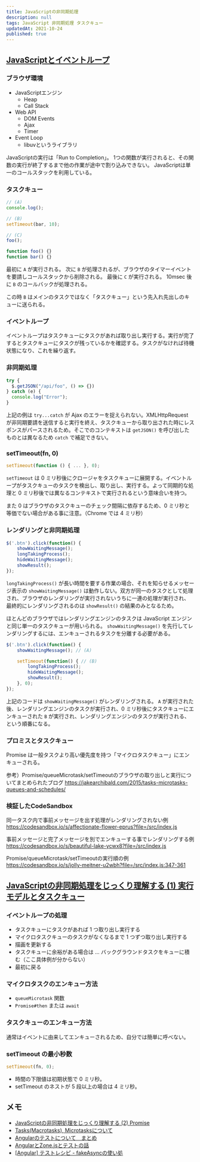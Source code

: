 ```yaml
---
title: JavaScriptの非同期処理
description: null
tags: JavaScript 非同期処理 タスクキュー
updatedAt: 2021-10-24
published: true
---
```


## [JavaScriptとイベントループ](https://meetup-jp.toast.com/896)

### ブラウザ環境

- JavaScriptエンジン
  - Heap
  - Call Stack
- Web API
  - DOM Events
  - Ajax
  - Timer
- Event Loop
  - libuvというライブラリ

JavaScriptの実行は「Run to Completion」。
1つの関数が実行されると、その関数の実行が終了するまで他の作業が途中で割り込みできない。
JavaScriptは単一のコールスタックを利用している。

### タスクキュー

```ts
// (A)
console.log();

// (B)
setTimeout(bar, 10);

// (C)
foo();

function foo() {}
function bar() {}
```

最初に `A` が実行される。
次に `B` が処理されるが、ブラウザのタイマーイベントを要請しコールスタックから削除される。
最後に `C` が実行される。
10msec 後に `B` のコールバックが処理される。

この時 `B` はメインのタスクではなく「タスクキュー」という先入れ先出しのキューに送られる。

### イベントループ

イベントループはタスクキューにタスクがあれば取り出し実行する。実行が完了するとタスクキューにタスクが残っているかを確認する。タスクがなければ待機状態になり、これを繰り返す。

### 非同期処理

```ts
try {
  $.getJSON("/api/foo", () => {})
} catch (e) {
  console.log("Error");
}
```

上記の例は `try...catch` が Ajax のエラーを捉えられない。XMLHttpRequest が非同期要請を送信すると実行を終え、タスクキューから取り出された時にレスポンスがパースされるため。そこでのコンテキストは `getJSON()` を呼び出したものとは異なるため `catch` で補足できない。

### setTimeout(fn, 0)

```ts
setTimeout(function () { ... }, 0);
```

`setTimeout` は 0 ミリ秒後にクロージャをタスクキューに展開する。イベントループがタスクキューのタスクを検出し、取り出し、実行する。よって同期的な処理と 0 ミリ秒後では異なるコンテキストで実行されるという意味合いを持つ。

また 0 はブラウザのタスクキューのチェック間隔に依存するため、0 ミリ秒と等価でない場合がある事に注意。（Chrome では 4 ミリ秒）


### レンダリングと非同期処理

```ts
$('.btn').click(function() {
    showWaitingMessage();
    longTakingProcess();
    hideWaitingMessage();
    showResult();
});
```

`longTakingProcess()` が長い時間を要する作業の場合、それを知らせるメッセージ表示の `showWaitingMessage()` は動作しない。双方が同一のタスクとして処理され、ブラウザのレンダリングが実行されないうちに一連の処理が実行され、最終的にレンダリングされるのは `showResult()` の結果のみとなるため。

ほとんどのブラウザではレンダリングエンジンのタスクは JavaScript エンジンと同じ単一のタスクキューが用いられる。 `showWaitingMessage()` を先行してレンダリングするには、エンキューされるタスクを分離する必要がある。

```ts
$('.btn').click(function() {
    showWaitingMessage(); // (A)

    setTimeout(function() { // (B)
        longTakingProcess();
        hideWaitingMessage();
        showResult();
    }, 0);
});
```

上記のコードは `showWaitingMessage()` がレンダリングされる。 `A` が実行された後、レンダリングエンジンのタスクが実行され、0 ミリ秒後にタスクキューにエンキューされた `B` が実行され、レンダリングエンジンのタスクが実行される、という順番になる。

### プロミスとタスクキュー

Promise は一般タスクより高い優先度を持つ「マイクロタスクキュー」にエンキューされる。

参考）Promise/queueMicrotask/setTimeoutのブラウザの取り出しと実行についてまとめられたブログ
https://jakearchibald.com/2015/tasks-microtasks-queues-and-schedules/

### 検証したCodeSandbox

同一タスク内で事前メッセージを出す処理がレンダリングされない例
https://codesandbox.io/s/affectionate-flower-eprus?file=/src/index.js

事前メッセージと完了メッセージを別でエンキューする事でレンダリングする例
https://codesandbox.io/s/beautiful-lake-ycwx8?file=/src/index.js

Promise/queueMicrotask/setTimeoutの実行順の例
https://codesandbox.io/s/jolly-meitner-u2wbh?file=/src/index.js:347-361

## [JavaScriptの非同期処理をじっくり理解する \(1\) 実行モデルとタスクキュー](https://zenn.dev/qnighy/articles/345aa9cae02d9d)

### イベントループの処理

- タスクキューにタスクがあれば 1 つ取り出し実行する
- マイクロタスクキューのタスクがなくなるまで 1 つずつ取り出し実行する
- 描画を更新する
- タスクキューに余裕がある場合は ... バックグラウンドタスクをキューに積む（ここ具体例が分からない）
- 最初に戻る

### マイクロタスクのエンキュー方法

- `queueMicrotask` 関数
- `Promise#then` または `await`

### タスクキューのエンキュー方法

通常はイベントに由来してエンキューされるため、自分では簡単に呼べない。

### setTimeout の最小秒数

```ts
setTimeout(fn, 0);
```

- 時間の下限値は初期状態で 0 ミリ秒。
- setTimeout のネストが 5 段以上の場合は 4 ミリ秒。

## メモ

- [JavaScriptの非同期処理をじっくり理解する \(2\) Promise](https://zenn.dev/qnighy/articles/0aa6ec47248d80)
- [Tasks\(Macrotasks\), Microtasksについて](https://christina04.hatenablog.com/entry/2017/03/13/190000)
- [Angularのテストについて　まとめ](https://gist.github.com/aliyome/4cb1fd5c92c2745083f8f82e89a58b79)
- [AngularとZone\.jsとテストの話](https://qiita.com/Quramy/items/83f4fbc6755309f78ad2)
- [\[Angular\] テストレシピ \- fakeAsyncの使い処](https://qiita.com/sengoku/items/272bba52daace2e617ba)
